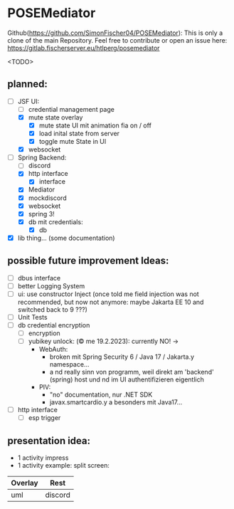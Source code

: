 # POSEMediator

Github(https://github.com/SimonFischer04/POSEMediator): This is only a clone of the main Repository.
Feel free to contribute or open an issue here: https://gitlab.fischerserver.eu/htlperg/posemediator

\<TODO\>

## planned:
- [ ] JSF UI:
    - [ ] credential management page
    - [X] mute state overlay
        - [X] mute state UI mit animation fia on / off
        - [X] load inital state from server
        - [X] toggle mute State in UI
    - [X] websocket
- [ ] Spring Backend:
    - [ ] discord
    - [X] http interface
        - [X] interface
    - [X] Mediator
    - [X] mockdiscord
    - [X] websocket
    - [X] spring 3!
    - [X] db mit credentials:
        - [X] db
- [X] lib thing... (some documentation)

## possible future improvement Ideas:
- [ ] dbus interface
- [ ] better Logging System
- [ ] ui: use constructor Inject (once told me field injection was not recommended, but now not anymore: maybe Jakarta EE 10 and switched back to 9 ???)
- [ ] Unit Tests
- [ ] db credential encryption
    - [ ] encryption
    - [ ] yubikey unlock: (©️ me 19.2.2023): currently NO! ->
        - WebAuth:
            - broken mit Spring Security 6 / Java 17 / Jakarta.y namespace...
            - a nd really sinn von programm, weil direkt am 'backend' (spring) host und nd im UI authentifizieren eigentlich
        - PIV:
            - "no" documentation, nur .NET SDK
            - javax.smartcardio.y a besonders mit Java17...
- [ ] http interface
    - [ ] esp trigger

## presentation idea:
- 1 activity impress
- 1 activity example: split screen:

| Overlay | Rest     |
|---------|----------|
| uml     | discord  |

